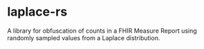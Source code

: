 # laplace-rs

A library for obfuscation of counts in a FHIR Measure Report using randomly sampled values from a Laplace distribution. 
